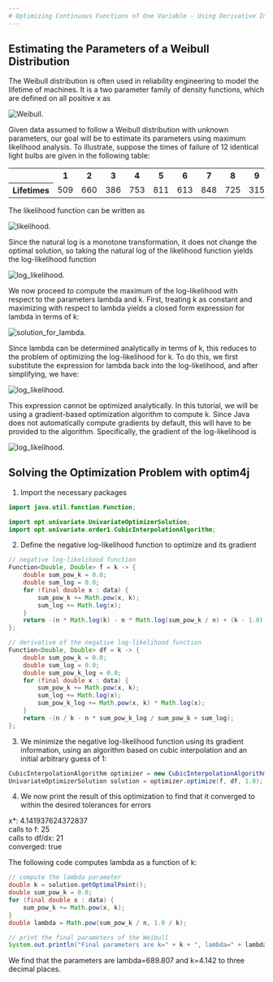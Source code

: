 ```yaml
---
# Optimizing Continuous Functions of One Variable - Using Derivative Information
---
```


Estimating the Parameters of a Weibull Distribution
-------------------------

The Weibull distribution is often used in reliability engineering to model the lifetime of machines. It is a two parameter family of density functions, which are defined on all positive x as 

<img src="https://latex.codecogs.com/svg.latex?\Large&space;f(x; \lambda, k)=\frac{k}{\lambda}\left(\frac{x}{\lambda}\right)^{k-1} e^{-(x/\lambda)^k}" title="Weibull" />.

Given data assumed to follow a Weibull distribution with unknown parameters, our goal will be to estimate its parameters using maximum likelihood analysis. To illustrate, suppose the times of failure of 12 identical light bulbs are given in the following table:

<table>
  <tr>
    <td></td>
    <th scope="col">1</th>
    <th scope="col">2</th>
    <th scope="col">3</th>
    <th scope="col">4</th>
    <th scope="col">5</th>
    <th scope="col">6</th>
    <th scope="col">7</th>
    <th scope="col">8</th>
    <th scope="col">9</th>
    <th scope="col">10</th>
    <th scope="col">11</th>
    <th scope="col">12</th>
  </tr>
  <tr>
    <th scope="row">Lifetimes</th>
    <td>509</td>
    <td>660</td>
    <td>386</td>
    <td>753</td>
    <td>811</td>
    <td>613</td>
    <td>848</td>
    <td>725</td>
    <td>315</td>
    <td>872</td>
    <td>487</td>
    <td>512</td>
  </tr>
</table>

The likelihood function can be written as

<img src="https://latex.codecogs.com/svg.latex?\Large&space;\prod_{i=1}^{12} f(x_i; \lambda, k) = \left(\frac{k}{\lambda}\right)^{12} \left(\frac{x_1 x_2 \dots x_{12}}{\lambda^{12}}\right)^{k-1} e^{-\sum_{i=1}^{12} (x_i/\lambda)^k}" title="likelihood" />.

Since the natural log is a monotone transformation, it does not change the optimal solution, so taking the natural log of the likelihood function yields the log-likelihood function

<img src="https://latex.codecogs.com/svg.latex?\Large&space;LL(\lambda, k) = 12\log k - 12 k \log\lambda +(k-1) \sum_{i=1}^{12}\log x_i - \frac{1}{\lambda^k} \sum_{i=1}^{12} x_i^k" title="log_likelihood" />.

We now proceed to compute the maximum of the log-likelihood with respect to the parameters lambda and k. First, treating k as constant and maximizing with respect to lambda yields a closed form expression for lambda in terms of k:

<img src="https://latex.codecogs.com/svg.latex?\Large&space;\lambda^k=\frac{1}{12}\sum_{i=1}^{12}x_i^k" title="solution_for_lambda" />.

Since lambda can be determined analytically in terms of k, this reduces to the problem of optimizing the log-likelihood for k. To do this, we first substitute the expression for lambda back into the log-likelihood, and after simplifying, we have:

<img src="https://latex.codecogs.com/svg.latex?\Large&space;LL(k) = 12\log k - 12 \log\left(\frac{1}{12}\sum_{i=1}^{12}x_i^k\right) +(k-1) \sum_{i=1}^{12}\log x_i - 12" title="log_likelihood" />.

This expression cannot be optimized analytically. In this tutorial, we will be using a gradient-based optimization algorithm to compute k. Since Java does not automatically compute gradients by default, this will have to be provided to the algorithm. Specifically, the gradient of the log-likelihood is

<img src="https://latex.codecogs.com/svg.latex?\Large&space;\frac{d LL(k)}{d k} = \frac{12}{k} - \frac{12 \sum_{i=1}^{12}x_i^k \log x_i}{\sum_{i=1}^{12}x_i^k} + \sum_{i=1}^{12}\log x_i" title="log_likelihood" />.

Solving the Optimization Problem with optim4j
-------------------------

1. Import the necessary packages

```java
import java.util.function.Function;

import opt.univariate.UnivariateOptimizerSolution;
import opt.univariate.order1.CubicInterpolationAlgorithm;
```

2. Define the negative log-likelihood function to optimize and its gradient

```java
// negative log-likelihood function
Function<Double, Double> f = k -> {
	double sum_pow_k = 0.0;
	double sum_log = 0.0;
	for (final double x : data) {
		sum_pow_k += Math.pow(x, k);
		sum_log += Math.log(x);
	}
	return -(n * Math.log(k) - n * Math.log(sum_pow_k / n) + (k - 1.0) * sum_log - 12.0);
};

// derivative of the negative log-likelihood function
Function<Double, Double> df = k -> {
	double sum_pow_k = 0.0;
	double sum_log = 0.0;
	double sum_pow_k_log = 0.0;
	for (final double x : data) {
		sum_pow_k += Math.pow(x, k);
		sum_log += Math.log(x);
		sum_pow_k_log += Math.pow(x, k) * Math.log(x);
	}
	return -(n / k - n * sum_pow_k_log / sum_pow_k + sum_log);
};
```

3. We minimize the negative log-likelihood function using its gradient information, using an algorithm based on cubic interpolation and an initial arbitrary guess of 1:

```java
CubicInterpolationAlgorithm optimizer = new CubicInterpolationAlgorithm(1e-8, 1e-14, 999);
UnivariateOptimizerSolution solution = optimizer.optimize(f, df, 1.0);
```

4. We now print the result of this optimization to find that it converged to within the desired tolerances for errors

x*: 4.141937624372837<br>
calls to f: 25<br>
calls to df/dx: 21<br>
converged: true

The following code computes lambda as a function of k:

```java
// compute the lambda parameter
double k = solution.getOptimalPoint();
double sum_pow_k = 0.0;
for (final double x : data) {
	sum_pow_k += Math.pow(x, k);
}
double lambda = Math.pow(sum_pow_k / n, 1.0 / k);

// print the final parameters of the Weibull
System.out.println("Final parameters are k=" + k + ", lambda=" + lambda);
```

We find that the parameters are lambda=689.807 and k=4.142 to three decimal places.